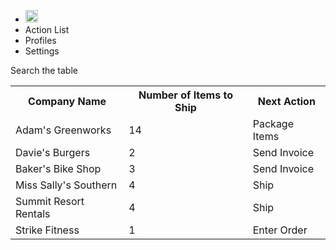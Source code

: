 <!DOCTYPE html>
<html>
<head>
  <title>Ship To It - Company Packing List</title>
  <link href="https://fonts.googleapis.com/css?family=Lato: 100,300,400,700|Luckiest+Guy|Oxygen:300,400" rel="stylesheet">
  <link href="style.css" type="text/css" rel="stylesheet">
</head>
<body>

  <ul class="navigation">
    <li><img src="https://s3.amazonaws.com/codecademy-content/courses/web-101/unit-9/htmlcss1-img_logo-shiptoit.png" height="20px;"></li>
    <li class="active">Action List</li>
    <li>Profiles</li>
    <li>Settings</li>
  </ul>

  <div class="search">Search the table</div>
  
  <table>
    <tr>
      <th>Company Name</th>
      <th>Number of Items to Ship</th>
      <th>Next Action</th>
    </tr>
    <tr>
      <td>Adam's Greenworks</td>
      <td>14</td>
      <td>Package Items</td>
    </tr>
    <tr>
      <td>Davie's Burgers</td>
      <td>2</td>
      <td>Send Invoice</td>
    </tr>
    <tr>
      <td>Baker's Bike Shop</td>
      <td>3</td>
      <td>Send Invoice</td>
    </tr>
    <tr>
      <td>Miss Sally's Southern</td>
      <td>4</td>
      <td>Ship</td>
    </tr>
    <tr>
      <td>Summit Resort Rentals</td>
      <td>4</td>
      <td>Ship</td>
    </tr>
    <tr>
      <td>Strike Fitness</td>
      <td>1</td>
      <td>Enter Order</td>
    </tr>
  </table>


</body>
</html>

